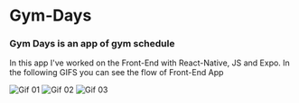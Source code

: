 # Gym-Days
### Gym Days is an app of gym schedule

In this app I've worked on the Front-End with React-Native, JS and Expo.
In the following GIFS you can see the flow of Front-End App

![Gif 01](https://github.com/ElizeuAndrade01/presentation-files/blob/main/Sequ%C3%AAncia%2001_1_4.gif)
![Gif 02](https://github.com/ElizeuAndrade01/presentation-files/blob/main/Sequ%C3%AAncia%2001_1_6.gif)
![Gif 03](https://github.com/ElizeuAndrade01/presentation-files/blob/main/Sequ%C3%AAncia%2001_1_7.gif)
